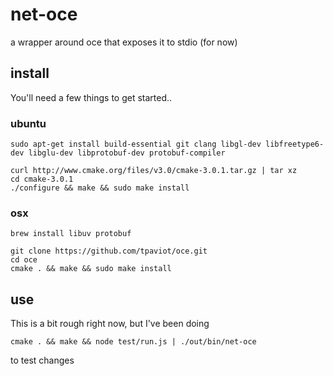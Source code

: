 # net-oce

a wrapper around oce that exposes it to stdio (for now)

## install

You'll need a few things to get started..

### ubuntu

```
sudo apt-get install build-essential git clang libgl-dev libfreetype6-dev libglu-dev libprotobuf-dev protobuf-compiler

curl http://www.cmake.org/files/v3.0/cmake-3.0.1.tar.gz | tar xz
cd cmake-3.0.1
./configure && make && sudo make install
```

### osx

`brew install libuv protobuf`

```
git clone https://github.com/tpaviot/oce.git
cd oce
cmake . && make && sudo make install
```

## use

This is a bit rough right now, but I've been doing

`cmake . && make && node test/run.js | ./out/bin/net-oce`

to test changes
